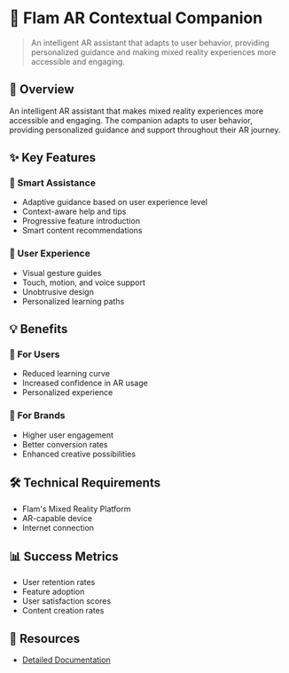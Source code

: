 # 🚀 Flam AR Contextual Companion
> An intelligent AR assistant that adapts to user behavior, providing personalized guidance and making mixed reality experiences more accessible and engaging.

## 📱 Overview
An intelligent AR assistant that makes mixed reality experiences more accessible and engaging. The companion adapts to user behavior, providing personalized guidance and support throughout their AR journey.

## ✨ Key Features

### 🎯 Smart Assistance
- Adaptive guidance based on user experience level
- Context-aware help and tips
- Progressive feature introduction
- Smart content recommendations

### 🎨 User Experience
- Visual gesture guides
- Touch, motion, and voice support
- Unobtrusive design
- Personalized learning paths

## 💡 Benefits

### 👤 For Users
- Reduced learning curve
- Increased confidence in AR usage
- Personalized experience

### 🏢 For Brands
- Higher user engagement
- Better conversion rates
- Enhanced creative possibilities

## 🛠️ Technical Requirements
- Flam's Mixed Reality Platform
- AR-capable device
- Internet connection

## 📊 Success Metrics
- User retention rates
- Feature adoption
- User satisfaction scores
- Content creation rates

## 🔗 Resources
- [Detailed Documentation](https://www.notion.so/Flam-Product-Featuring-1ffcb7f6df8680e1a430cd34d9edd20f?pvs=4)
